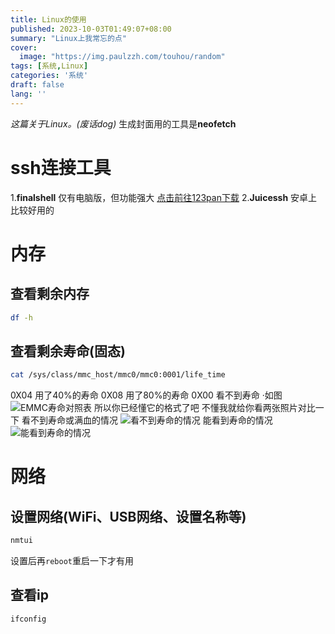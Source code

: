 ```yaml
---
title: Linux的使用
published: 2023-10-03T01:49:07+08:00
summary: "Linux上我常忘的点"
cover:
  image: "https://img.paulzzh.com/touhou/random"
tags: [系统,Linux]
categories: '系统'
draft: false 
lang: ''
---
```

<i>这篇关于Linux。(废话dog)</i>
生成封面用的工具是<b>neofetch</b>
# ssh连接工具
1.<b>finalshell</b>
仅有电脑版，但功能强大
[点击前往123pan下载](https://www.123pan.com/s/A6cA-2rHJh)
2.<b>Juicessh</b>
安卓上比较好用的

# 内存
## 查看剩余内存
``` bash
df -h
```
## 查看剩余寿命(固态)
``` bash
cat /sys/class/mmc_host/mmc0/mmc0:0001/life_time
```
0X04 用了40%的寿命
0X08 用了80%的寿命
0X00 看不到寿命
·如图
![EMMC寿命对照表](/photos/EMMC.png)
所以你已经懂它的格式了吧
不懂我就给你看两张照片对比一下
看不到寿命或满血的情况
![看不到寿命的情况](/photos/1.jpg)
能看到寿命的情况
![能看到寿命的情况](/photos/2.jpg)

# 网络
## 设置网络(WiFi、USB网络、设置名称等)
``` bash
nmtui
```
设置后再`reboot`重启一下才有用

## 查看ip
``` bash
ifconfig
```
